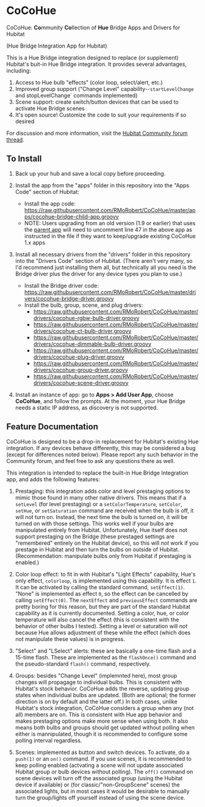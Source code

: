 # CoCoHue
CoCoHue: <b>Co</b>mmunity <b>Co</b>llection of <b>Hue</b> Bridge Apps and Drivers for Hubitat

(Hue Bridge Integration App for Hubitat)

This is a Hue Bridge integration designed to replace (or supplement) Hubitat's buit-in Hue Bridge
integration. It provides several advantages, including:
1. Access to Hue bulb "effects" (color loop, select/alert, etc.)
2. Improved group support ("Change Level" capability--`startLevelChange` and stopLevelChange` commands implemented)
3. Scene support: create switch/button devices that can be used to activate Hue Bridge scenes
4. It's open source! Customize the code to suit your requirements if so desired

For discussion and more information, visit the <a href="https://community.hubitat.com/t/release-cocohue-hue-bridge-integration-including-scenes/27978">Hubitat Community forum thread</a>.

## To Install
1. Back up your hub and save a local copy before proceeding.

2. Install the app  from the "apps" folder in this repository into the "Apps Code" section of Hubitat: 
    * Install the app code: https://raw.githubusercontent.com/RMoRobert/CoCoHue/master/apps/cocohue-bridge-child-app.groovy
    * NOTE: Users upgrading from an old version (1.9 or earlier) that uses
the <a href="https://raw.githubusercontent.com/RMoRobert/CoCoHue/master/apps/cocohue-parent-app.groovy">parent app</a>
will need to uncomment line 47 in the above app as instructed in the file if they want to keep/upgrade existing CoCoHue 1.x apps

3. Install all necessary drivers from the "drivers" folder in this repository into the "Drivers Code" section of Hubitat. (There aren't very many, so I'd recommend just installing them all, but technically all you need is the Bridge driver plus the driver for any device types you plan to use.)
    * Install the Bridge driver code: https://raw.githubusercontent.com/RMoRobert/CoCoHue/master/drivers/cocohue-bridge-driver.groovy
    * Install the bulb, group, scene, and plug drivers:
      * https://raw.githubusercontent.com/RMoRobert/CoCoHue/master/drivers/cocohue-rgbw-bulb-driver.groovy
      * https://raw.githubusercontent.com/RMoRobert/CoCoHue/master/drivers/cocohue-ct-bulb-driver.groovy
      * https://raw.githubusercontent.com/RMoRobert/CoCoHue/master/drivers/cocohue-dimmable-bulb-driver.groovy
      * https://raw.githubusercontent.com/RMoRobert/CoCoHue/master/drivers/cocohue-plug-driver.groovy
      * https://raw.githubusercontent.com/RMoRobert/CoCoHue/master/drivers/cocohue-group-driver.groovy
      * https://raw.githubusercontent.com/RMoRobert/CoCoHue/master/drivers/cocohue-scene-driver.groovy
      
4. Install an instance of app: go to **Apps > Add User App**, choose **CoCoHue**, and follow the prompts. At the moment, your
   Hue Bridge needs a static IP address, as discovery is not supported.

## Feature Documentation
CoCoHue is designed to be a drop-in replacement for Hubitat's existing Hue integration. If any devices behave differently, this
may be considered a bug (except for differences noted below). Please report any such behavior in the Community forum, and feel free
to ask any questions there as well.

This integration is intended to replace the built-in Hue Bridge Integration app, and adds the following features:

1. Prestaging: this integration adds color and level prestaging options to mimic those found in many other native drivers.
This means that if a `setLevel` (for level prestaging) or a `setColorTemperature`, `setColor`, `setHue`, or
`setSaturation` command are received when the bulb is off, it will not turn on. Instead, the next time the bulb is turned on, it will be turned on with those settings. This works well if your bulbs are manipulated entirely from Hubitat. Unfortunately,
Hue itself does not support prestaging on the Bridge (these prestaged settings are "remembered" entirely on the
Hubitat device), so this will *not* work if you prestage in Hubitat and then turn the bulbs on outside of Hubitat.
(Recommendation: manipulate bulbs only from Hubitat if prestaging is enabled.)

2. Color loop effect: to fit in with Hubitat's "Light Effects" capability, Hue's only effect, `colorloop`, is implemented using
this capability. It is effect `1`. It can be activated by calling the standard command, `setEffect(1)`. "None" is implemented
as effect `0`, so the effect can be cancelled by calling `setEffect(0)`. The `nextEffect` and `previousEffect` commands are
pretty boring for this reason, but they are part of the standard Hubitat capability as it is currently documented. Setting
a color, hue, or color temperature will also cancel the effect (this is consistent with the behavior of other bulbs I tested).
Setting a level or saturation will *not* because Hue allows adjustment of these while the effect (which does not
manipulate these values) is in progress.

3. "Select" and "LSelect" alerts: these are basically a one-time flash and a 15-time flash. These are implemented as the
`flashOnce()` command and the pseudo-standard `flash()` command, respectively.

4. Groups: besides "Change Level" (implemnted here), most group changes will propagage to individual bulbs. This is
consistent with Hubitat's stock behavior. CoCoHue adds the reverse, updating group states when individual bulbs are
updated. (Both are optional; the former direction is on by default and the latter off.) In both cases, unlike Hubitat's
stock integration, CoCoHue considers a group when any (not all) members are on. This is consistent with Hue app
behavior and makes prestaging options make more sense when using both. It also means both bulbs and groups should get
updated without polling when either is mannipulated, though it is recommended to configure some polling interval
regardless.

5. Scenes: implemented as button and switch devices. To activate, do a `push(1)` or an `on()` command. If you use
scenes, it is recommended to keep polling enabled (actvating a scene will not update associated Hubitat group or bulb
devices without polling). The `off()` command on scene devices will turn off the associated group (using the Hubitat device if available) or (for classic/"non-GroupScene" scenes) the associated lights, but in most cases it would be desirable to manually turn the group/lights off yourself instead of using the scene device.
